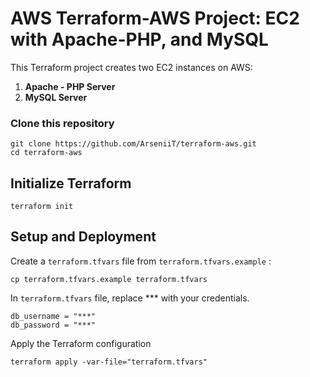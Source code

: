 # AWS Terraform-AWS Project: EC2 with Apache-PHP, and MySQL

This Terraform project creates two EC2 instances on AWS:
1. **Apache - PHP Server**
2. **MySQL Server**

### Clone this repository
```
git clone https://github.com/ArseniiT/terraform-aws.git
cd terraform-aws
```


## Initialize Terraform
```
terraform init
```

## Setup and Deployment
Create a `terraform.tfvars` file from `terraform.tfvars.example` :
```
cp terraform.tfvars.example terraform.tfvars
```

In `terraform.tfvars` file, replace *** with your credentials.
```
db_username = "***"
db_password = "***"
```

Apply the Terraform configuration
```
terraform apply -var-file="terraform.tfvars"
```

